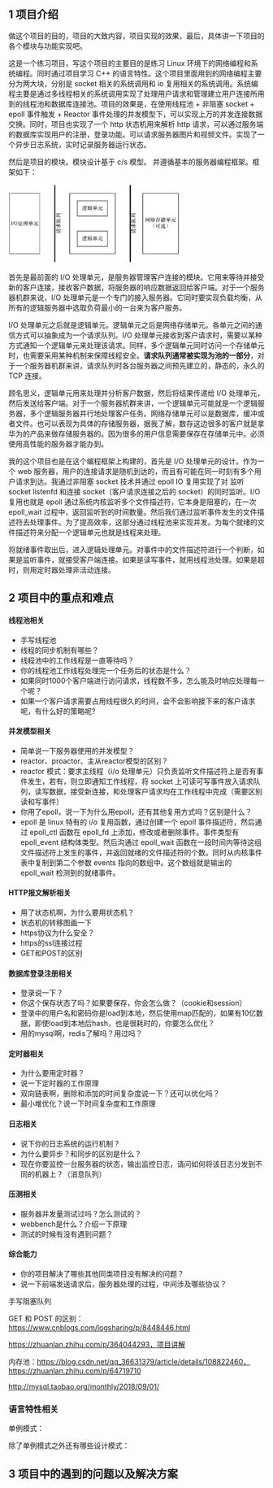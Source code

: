 ##  1 项目介绍

做这个项目的目的，项目的大致内容，项目实现的效果，最后，具体讲一下项目的各个模块与功能实现吧。

这是一个练习项目，写这个项目的主要目的是练习 Linux 环境下的网络编程和系统编程。同时通过项目学习 C++ 的语言特性。这个项目里面用到的网络编程主要分为两大块，分别是 socket 相关的系统调用和 io 复用相关的系统调用。系统编程主要是通过多线程相关的系统调用实现了处理用户请求和管理建立用户连接所用到的线程池和数据库连接池。项目的效果是，在使用线程池 + 非阻塞 socket + epoll 事件触发 + Reactor 事件处理的并发模型下，可以实现上万的并发连接数据交换。同时，项目也实现了一个 http 状态机用来解析 http 请求，可以通过服务端的数据库实现用户的注册，登录功能。可以请求服务器图片和视频文件。实现了一个异步日志系统，实时记录服务器运行状态。

然后是项目的模块。模块设计基于 c/s 模型。 并遵循基本的服务器编程框架。框架如下：

<img src="assets/image-20210723181615444.png" alt="image-20210723181615444" style="zoom:33%;" />

首先是最前面的 I/O 处理单元，是服务器管理客户连接的模块。它用来等待并接受新的客户连接，接收客户数据，将服务器的响应数据返回给客户端。对于一个服务器机群来说，I/O 处理单元是一个专门的接入服务器。它同时要实现负载均衡，从所有的逻辑服务器中选取负荷最小的一台来为客户服务。

I/O 处理单元之后就是逻辑单元。逻辑单元之后是网络存储单元。各单元之间的通信方式可以抽象成为一个请求队列。I/O 处理单元接收到客户请求时，需要以某种方式通知一个逻辑单元来处理该请求。同样，多个逻辑单元同时访问一个存储单元时，也需要采用某种机制来保障线程安全。**请求队列通常被实现为池的一部分**，对于一个服务器机群来讲，请求队列时各台服务器之间预先建立的，静态的，永久的 TCP 连接。

顾名思义，逻辑单元用来处理并分析客户数据，然后将结果传递给 I/O 处理单元，然后发送给客户端。对于一个服务器机群来讲，一个逻辑单元可能就是一个逻辑服务器，多个逻辑服务器并行地处理客户任务。网络存储单元可以是数据库，缓冲或者文件。也可以表现为具体的存储服务器，据我了解，数存这边很多的客户就是拿华为的产品来做存储服务器的。因为很多的用户信息需要保存在存储单元中。必须使用高性能的服务器才能办到。

我的这个项目也是在这个编程框架上构建的，首先是 I/O 处理单元的设计。作为一个 web 服务器，用户的连接请求是随机到达的，而且有可能在同一时刻有多个用户请求到达。我通过非阻塞 socket 技术并通过 epoll IO 复用实现了对 监听 socket listenfd 和连接 socket（客户请求连接之后的 socket）的同时监听。I/O 复用也就是 epoll 通过系统内核监听多个文件描述符，它本身是阻塞的，在一次 epoll_wait 过程中，返回监听到的时间数量。然后我们通过监听事件发生的文件描述符去处理事件。为了提高效率，这部分通过线程池来实现并发。为每个就绪的文件描述符来分配一个逻辑单元也就是线程来处理。

将就绪事件取出后，进入逻辑处理单元。对事件中的文件描述符进行一个判断，如果是监听事件，就接受客户端连接。如果是读写事件，就用线程池处理。如果是超时，则用定时器处理非活动连接。

## 2 项目中的重点和难点

#### **线程池相关**

-   手写线程池
-   线程的同步机制有哪些？
-   线程池中的工作线程是一直等待吗？
-   你的线程池工作线程处理完一个任务后的状态是什么？
-   如果同时1000个客户端进行访问请求，线程数不多，怎么能及时响应处理每一个呢？
-   如果一个客户请求需要占用线程很久的时间，会不会影响接下来的客户请求呢，有什么好的策略呢?

#### **并发模型相关**

-   简单说一下服务器使用的并发模型？
-   reactor、proactor、主从reactor模型的区别？
-   reactor 模式：要求主线程（i/o 处理单元）只负责监听文件描述符上是否有事件发生，若有，则立即通知工作线程，将 socket 上可读可写事件放入请求队列，读写数据，接受新连接，和处理客户请求均在工作线程中完成（需要区别读和写事件）
-   你用了epoll，说一下为什么用epoll，还有其他复用方式吗？区别是什么？
-   epoll 是 linux 特有的 i/o 复用函数，通过创建一个 epoll 事件描述符，然后通过 epoll_ctl 函数在 epoll_fd 上添加，修改或者删除事件。事件类型有 epoll_event 结构体类型。然后沟通过  epoll_wait 函数在一段时间内等待这组文件描述符上发生的事件，并返回就绪的文件描述符的个数。同时从内核事件表中复制到第二个参数 events 指向的数组中。这个数组就是输出的 epoll_wait 检测到的就绪事件。

#### **HTTP报文解析相关**

-   用了状态机啊，为什么要用状态机？
-   状态机的转移图画一下
-   https协议为什么安全？
-   https的ssl连接过程
-   GET和POST的区别

#### **数据库登录注册相关**

-   登录说一下？
-   你这个保存状态了吗？如果要保存，你会怎么做？（cookie和session）
-   登录中的用户名和密码你是load到本地，然后使用map匹配的，如果有10亿数据，即使load到本地后hash，也是很耗时的，你要怎么优化？
-   用的mysql啊，redis了解吗？用过吗？

#### **定时器相关**

-   为什么要用定时器？
-   说一下定时器的工作原理
-   双向链表啊，删除和添加的时间复杂度说一下？还可以优化吗？
-   最小堆优化？说一下时间复杂度和工作原理

#### **日志相关**

-   说下你的日志系统的运行机制？
-   为什么要异步？和同步的区别是什么？
-   现在你要监控一台服务器的状态，输出监控日志，请问如何将该日志分发到不同的机器上？（消息队列）

#### **压测相关**

-   服务器并发量测试过吗？怎么测试的？
-   webbench是什么？介绍一下原理
-   测试的时候有没有遇到问题？

#### **综合能力**

-   你的项目解决了哪些其他同类项目没有解决的问题？
-   说一下前端发送请求后，服务器处理的过程，中间涉及哪些协议？

手写阻塞队列

GET 和 POST 的区别：https://www.cnblogs.com/logsharing/p/8448446.html

https://zhuanlan.zhihu.com/p/364044293，项目讲解

内存池：https://blog.csdn.net/qq_36631379/article/details/108822460， https://zhuanlan.zhihu.com/p/64719710

http://mysql.taobao.org/monthly/2018/09/01/



### 语言特性相关

单例模式：

除了单例模式之外还有哪些设计模式：

## 3 项目中的遇到的问题以及解决方案

